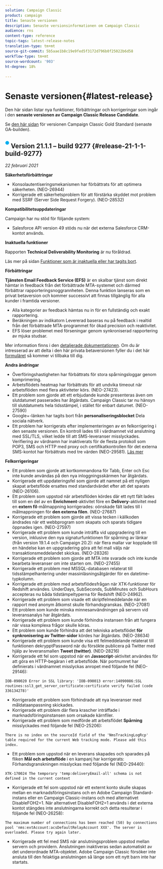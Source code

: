 ```yaml
---
solution: Campaign Classic
product: campaign
title: Senaste versionen
description: Senaste versionsinformationen om Campaign Classic
audience: rns
content-type: reference
topic-tags: latest-release-notes
translation-type: tm+mt
source-git-commit: 5b5aae1b8c19e9fed5f3172d796b0f25022b6d58
workflow-type: tm+mt
source-wordcount: '903'
ht-degree: 18%

---
```



# Senaste versionen{#latest-release}

Den här sidan listar nya funktioner, förbättringar och korrigeringar som ingår i den **senaste versionen av Campaign Classic Release Candidate**.

Se [den här sidan](../../rn/using/gold-standard.md) för versionen Campaign Classic Gold Standard (senaste GA-builden).

## ![](assets/do-not-localize/blue_2.png) Version 21.1.1 – build 9277 {#release-21-1-1-build-9277}

_22 februari 2021_

**Säkerhetsförbättringar**

* Konsolautentiseringsmekanismen har förbättrats för att optimera säkerheten. (NEO-26944)
* Korrigerade ett säkerhetsproblem för att förstärka skyddet mot problem med SSRF (Server Side Request Forgery). (NEO-28532)

**Kompatibilitetsuppdateringar**

Campaign har nu stöd för följande system:

* Salesforce API version 49 stöds nu när det externa Salesforce CRM-kontot används.

**Inaktuella funktioner**

Rapporten **Technical Deliverability Monitoring** är nu föråldrad.

Läs mer på sidan [Funktioner som är inaktuella eller har tagits bort](../../rn/using/deprecated-features.md).

**Förbättringar**

**Tjänsten Email Feedback Service (EFS)** är en skalbar tjänst som direkt hämtar in feedback från det förbättrade MTA-systemet och därmed förbättrar rapporteringsnoggrannheten. Denna funktion lanseras som en privat betaversion och kommer successivt att finnas tillgänglig för alla kunder i framtida versioner.

* Alla kategorier av feedback hämtas nu in för en fullständig och exakt rapportering.
* Beräkningen av indikatorn Levererad baseras nu på feedback i realtid från det förbättrade MTA-programmet för ökad precision och reaktivitet.
* EFS löser problemet med förseningar genom synkroniserad rapportering av mjuka studsar.

Mer information finns i den [detaljerade dokumentationen](../../delivery/using/sending-with-enhanced-mta.md#efs).
Om du är intresserad av att delta i den här privata betaversionen fyller du i det här [formuläret](https://forms.office.com/Pages/ResponsePage.aspx?id=Wht7-jR7h0OUrtLBeN7O4Rol2vQGupxItW9_BerXV6VUQTJPN1Q5WUI4OFNTWkYzQjg3WllUSDAxWi4u) så kommer vi tillbaka till dig.

**Andra ändringar**

* Överföringshastigheten har förbättrats för stora spårningsloggar genom komprimering.
* Arbetsflödets heatmap har förbättrats för att undvika timeout när arbetsflöden med flera aktiviteter körs. (NEO-27423).
* Ett problem som gjorde att ett erbjudande kunde presenteras även om slutdatumet passerades har åtgärdats. Campaign Classic tar nu hänsyn till slutdatumets hela tidsstämpel, i stället för enbart datumet. (NEO-27590)
* Google+-länken har tagits bort från **personaliseringsblocket** Dela sociala nätverk.
* Ett problem har korrigerats efter implementeringen av en felkorrigering i den senaste versionen. En kontroll lades till i värdnamnet vid anslutning med SSL/TLS, vilket ledde till att SMS-leveranser misslyckades. Verifiering av värdnamn har inaktiverats för de flesta protokoll som POP3, SMS och HTTP med proxy och certifikatkontrollen för det externa SMS-kontot har förbättrats med tre värden (NEO-29581). [Läs mer](../../delivery/using/sms-protocol.md#skip-tls)

**Felkorrigeringar**

* Ett problem som gjorde att kortkommandona för Tabb, Enter och Esc inte kunde användas på den nya inloggningsskärmen har åtgärdats.
* Korrigerade ett uppdateringsfel som gjorde att namnet på ett nyligen skapat arbetsflöde ersattes med standardvärdet efter att det sparats (NEO-26106).
* Ett problem som uppstod när arbetsflöden kördes där ett nytt fält lades till som en del av en **Enrichment**-aktivitet före en **Delivery**-aktivitet med en **extern fil**-målmappning korrigerades: oönskade fält lades till i målmappningen för **den externa filen**. (NEO-27687)
* Korrigerade ett problem som gjorde att vissa tecken i källkoden ändrades när ett webbprogram som skapats och sparats tidigare öppnades igen. (NEO-27597)
* Korrigerade ett problem som kunde inträffa vid uppgradering till en version, inklusive den nya signaturfunktionen för spårning av länkar (från version 19.1.4 och Campaign 20.2): när flera mallar var kopplade till en händelse kan en uppgradering göra att fel mall väljs när transaktionsmeddelandet skickas. (NEO-28326)
* Korrigerade ett problem som gjorde att MTA inte svarade och inte kunde bearbeta leveranser om inte starten om. (NEO-27455)
* Korrigerade ett problem med MSSQL-databasen relaterat till tidsstämpelhantering under massinläsningsåtgärder för en datetime-typkolumn.
* Korrigerade ett problem med arbetsflödesfrågan när XTK-funktioner för Redshift användes. UnderDays, SubSeconds, SubMinutes och SubHours accepteras nu båda tidstämpeltyperna för Redshift (NEO-24962).
* Korrigerade ett problem som visade ett skriptfelmeddelande när en rapport med anonym åtkomst skulle förhandsgranskas. (NEO-27081)
* Ett problem som kunde minska minnesanvändningen på servern vid leveransanalys har åtgärdats.
* Korrigerade ett problem som kunde förhindra instansen från att fungera när vissa komplexa frågor skulle köras.
* Ett problem som kunde förhindra att det tekniska arbetsflödet **för synkronisering av Twitter-sidor** kördes har åtgärdats. (NEO-28634)
* Korrigerade ett problem som kunde visa ett felmeddelande relaterat till funktionen dekrypptPassword när du försökte publicera på Twitter med hjälp av leveransmallen **Tweet (twitter)**. (NEO-28216)
* Korrigerade ett fel som uppstod när en **Javascript**-aktivitet användes för att göra en HTTP-begäran i ett arbetsflöde. När portnumret har definierats i värdnamnet misslyckas anropet med följande fel (NEO-29146):

```
IOB-090020 Error in SSL library: 'IOB-090013 error:14090086:SSL routines:ssl3_get_server_certificate:certificate verify failed (code 336134278)'
```

* Korrigerade ett problem som förhindrade att nya leveranser med måldataanpassning skickades.
* Korrigerade ett problem där flera krascher inträffade i marknadsföringsinstansen som orsakade kärnfiler.
* Korrigerade ett problem som medförde att arbetsflödet **Spårning** misslyckades med följande fel (NEO-25206):

```
There is no index on the sourceId field of the 'NmsTrackingLogRcp' table required for the current Web tracking mode. Please add this index.
```

* Ett problem som uppstod när en leverans skapades och sparades på fliken **Mål och arbetsflöde** i en kampanj har korrigerats: Förhandsgranskningen misslyckas med följande fel (NEO-29440):

```
XTK-170024 The temporary 'temp:deliveryEmail-all' schema is not defined in the current context
```

* Korrigerade ett fel som uppstod när ett externt konto skulle skapas mellan en marknadsföringsinstans och en Adobe Campaign Standard-instans eller en Campaign Classic-instans och med alternativet DisableFOH2=1. När alternativet DisableFOH2=1 används i det externa kontot stängdes inte anslutningarna korrekt och detta resulterar i följande fel (NEO-26258):

```
The maximum number of connections has been reached (50) by connections pool 'nms:extAccount:acsDefaultRelayAccount XXX'. The server is overloaded. Please try again later.
```

* Korrigerade ett fel med SMS när anslutningsproblem uppstod mellan servern och providern. Anslutningen inaktiveras sedan automatiskt av det underordnade MTA-objektet. Adobe Campaign Classic försöker inte ansluta till den felaktiga anslutningen så länge som ett nytt barn inte har startats.
